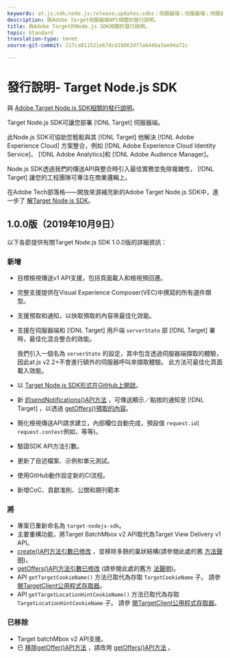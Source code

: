 ```yaml
---
keywords: at.js;sdk;node.js;release;updates;sdks；伺服器端；伺服器端；伺服器端
description: 與Adobe Target伺服器端API相關的發行說明。
title: 與Adobe Target的Node.js SDK相關的發行說明。
topic: Standard
translation-type: tm+mt
source-git-commit: 217ca811521e67dcd1b063d77a644ba3ae94a72c

---
```



# 發行說明- Target Node.js SDK

與 [Adobe Target Node.js SDK相關的發行說明](https://github.com/adobe/target-nodejs-sdk)。

Target Node.js SDK可讓您部署 [!DNL Target] 伺服器端。

此Node.js SDK可協助您輕鬆與其 [!DNL Target] 他解決 [!DNL Adobe Experience Cloud] 方案整合，例如 [!DNL Adobe Experience Cloud Identity Service]、 [!DNL Adobe Analytics]和 [!DNL Adobe Audience Manager]。

Node.js SDK透過我們的傳送API與整合時引入最佳實務並免除複雜性， [!DNL Target] 讓您的工程團隊可專注在商業邏輯上。

在Adobe Tech部落格——開放來源補充新的Adobe Target Node.js SDK中，進一步了 [解Target Node.js SDK](https://medium.com/adobetech/open-sourcing-the-new-adobe-target-node-js-sdk-b6feafd828bc)。

## 1.0.0版（2019年10月9日）

以下各節提供有關Target Node.js SDK 1.0.0版的詳細資訊：

### 新增

* 目標檢視傳送v1 API支援，包括頁面載入和檢視預回遷。
* 完整支援提供在Visual Experience Composer(VEC)中撰寫的所有選件類型。
* 支援預取和通知，以快取預取的內容來最佳化效能。
* 支援在伺服器端和 [!DNL Target] 用戶端 `serverState` 部 [!DNL Target] 署時，最佳化混合整合的效能。

   我們引入一個名為 `serverState` 的設定，其中包含透過伺服器端擷取的體驗，因此at.js v2.2+不會進行額外的伺服器呼叫來擷取體驗。 此方法可最佳化頁面載入效能。

* 以 [Target Node.js SDK形式在GitHub上開啟](https://github.com/adobe/target-nodejs-sdk)。
* 新 [的sendNotifications()API方法](https://git.corp.adobe.com/anischev/target-nodejs-sdk/blob/TNT-33695/README.md#targetclientsendnotifications) ，可傳送顯示／點按的通知至 [!DNL Target] ，以透過 [getOffers()預取的內容](https://git.corp.adobe.com/anischev/target-nodejs-sdk/blob/TNT-33695/README.md#targetclientgetoffers)。
* 簡化檢視傳送API請求建立，內部欄位自動完成，預設值 `request.id`( `request.context`例如，等等)。
* 驗證SDK API方法引數。
* 更新了自述檔案、示例和單元測試。
* 使用GitHub動作設定新的CI流程。
* 新增CoC、貢獻准則、公關和期刊範本

### 將 

* 專案已重新命名為 `target-nodejs-sdk`。
* 主要重構功能，將Target BatchMbox v2 API取代為Target View Delivery v1 API。
* [create()API方法引數已修改](https://git.corp.adobe.com/anischev/target-nodejs-sdk/blob/TNT-33695/README.md#targetclientcreate) ，並移除多餘的巢狀結構(請參閱此處的舊 [方法聲明](https://www.npmjs.com/package/@adobe/target-node-client#targetnodeclientcreate))。
* [getOffers()API方法引數已修改](https://git.corp.adobe.com/anischev/target-nodejs-sdk/blob/TNT-33695/README.md#targetclientgetoffers) (請參閱此處的舊方 [法聲明](https://www.npmjs.com/package/@adobe/target-node-client#targetnodeclientgetoffers))。
* API `getTargetCookieName()` 方法已取代為存取 `TargetCookieName` 子。 請參 [閱TargetClient公用程式存取器](https://git.corp.adobe.com/anischev/target-nodejs-sdk/blob/TNT-33695/README.md#targetclient-utility-accessors)。
* API `getTargetLocationHintCookieName()` 方法已取代為存取 `TargetLocationHintCookieName` 子。  請參 [閱TargetClient公用程式存取器](https://git.corp.adobe.com/anischev/target-nodejs-sdk/blob/TNT-33695/README.md#targetclient-utility-accessors)。

### 已移除

* Target batchMbox v2 API支援。
* 已 [移除getOffer()API方法](https://www.npmjs.com/package/@adobe/target-node-client#targetnodeclientgetoffer) ，請改用 [getOffers()API方法](https://git.corp.adobe.com/anischev/target-nodejs-sdk/blob/TNT-33695/README.md#targetclientgetoffers) 。

